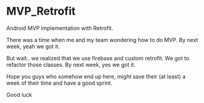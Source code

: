 # MVP_Retrofit
Android MVP implementation with Retrofit.

There was a time when me and my team wondering how to do MVP.
By next week, yeah we got it.

But wait.. we realized that we use firebase and custom retrofit. We got to refactor those classes.
By next week, yes we got it.

Hope you guys who somehow end up here, might save their (at least) a week of their time and have a good sprint.

Good luck
